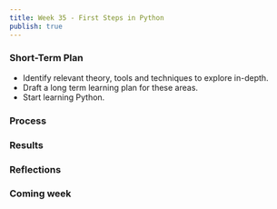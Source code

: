 ```yaml
---
title: Week 35 - First Steps in Python
publish: true
---
```

### Short-Term Plan
- Identify relevant theory, tools and techniques to explore in-depth.
- Draft a long term learning plan for these areas.
- Start learning Python.


### Process


### Results


### Reflections


### Coming week